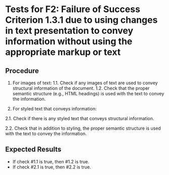 # Tests for F2: Failure of Success Criterion 1.3.1 due to using changes in text presentation to convey information without using the appropriate markup or text

## Procedure

1. For images of text:
 1.1. Check if any images of text are used to convey structural information of the document. 
 1.2. Check that the proper semantic structure (e.g., HTML headings) is used with the text to convey the information.

2. For styled text that conveys information:

 2.1. Check if there is any styled text that conveys structural information.
 
 2.2. Check that in addition to styling, the proper semantic structure is used with the text to convey the information.

## Expected Results

- If check #1.1 is true, then #1.2 is true.
- If check #2.1 is true, then #2.2 is true.
